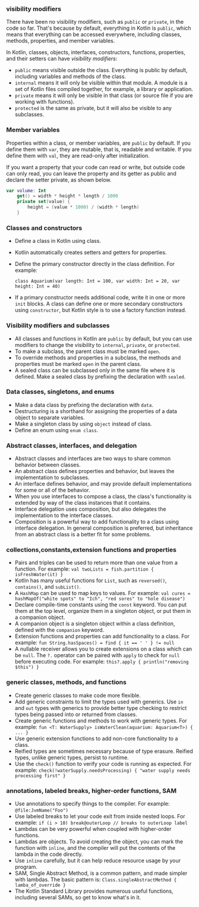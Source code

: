 ### visibility modifiers
There have been no visibility modifiers, such as `public` or `private`, in the code so far. That's because by default, everything in Kotlin is `public`, which means that everything can be accessed everywhere, including classes, methods, properties, and member variables.

In Kotlin, classes, objects, interfaces, constructors, functions, properties, and their setters can have _visibility modifiers_:

- `public` means visible outside the class. Everything is public by default, including variables and methods of the class.
- `internal` means it will only be visible within that module. A module is a set of Kotlin files compiled together, for example, a library or application.
- `private` means it will only be visible in that class (or source file if you are working with functions).
- `protected` is the same as private, but it will also be visible to any subclasses.

### Member variables
Properties within a class, or member variables, are `public` by default. If you define them with `var`, they are mutable, that is, readable and writable. If you define them with `val`, they are read-only after initialization.

If you want a property that your code can read or write, but outside code can only read, you can leave the property and its getter as public and declare the setter private, as shown below.

````kotlin
var volume: Int
    get() = width * height * length / 1000
    private set(value) {
        height = (value * 1000) / (width * length)
    }
````

### Classes and constructors
- Define a class in Kotlin using class.
- Kotlin automatically creates setters and getters for properties.
- Define the primary constructor directly in the class definition. For example:

    `class Aquarium(var length: Int = 100, var width: Int = 20, var height: Int = 40)`
- If a primary constructor needs additional code, write it in one or more `init` blocks.
A class can define one or more secondary constructors using `constructor`, but Kotlin style is to use a factory function instead.
### Visibility modifiers and subclasses
- All classes and functions in Kotlin are `public` by default, but you can use modifiers to change the visibility to `internal`, `private`, or `protected`.
- To make a subclass, the parent class must be marked `open`.
- To override methods and properties in a subclass, the methods and properties must be marked `open` in the parent class.
- A sealed class can be subclassed only in the same file where it is defined. Make a sealed class by prefixing the declaration with `sealed`.
### Data classes, singletons, and enums
- Make a data class by prefixing the declaration with `data`.
- Destructuring is a shorthand for assigning the properties of a data object to separate variables.
- Make a singleton class by using `object` instead of class.
- Define an enum using `enum class`.
### Abstract classes, interfaces, and delegation
- Abstract classes and interfaces are two ways to share common behavior between classes.
- An abstract class defines properties and behavior, but leaves the implementation to subclasses.
- An interface defines behavior, and may provide default implementations for some or all of the behavior.
- When you use interfaces to compose a class, the class's functionality is extended by way of the class instances that it contains.
- Interface delegation uses composition, but also delegates the implementation to the interface classes.
- Composition is a powerful way to add functionality to a class using interface delegation. In general composition is preferred, but inheritance from an abstract class is a better fit for some problems.
### collections,constants,extension functions and properties
- Pairs and triples can be used to return more than one value from a function. For example:
```val twoLists = fish.partition { isFreshWater(it) }```
- Kotlin has many useful functions for `List`, such as `reversed()`, `contains()`, and `subList()`.
- A `HashMap` can be used to map keys to values. For example:
```val cures = hashMapOf("white spots" to "Ich", "red sores" to "hole disease")```
- Declare compile-time constants using the `const` keyword. You can put them at the top level, organize them in a singleton object, or put them in a companion object.
- A companion object is a singleton object within a class definition, defined with the `companion` keyword.
- Extension functions and properties can add functionality to a class. For example:
```fun String.hasSpaces() = find { it == ' ' } != null```
- A nullable receiver allows you to create extensions on a class which can be `null`. The `?.` operator can be paired with `apply` to check for `null` before executing code. For example:
```this?.apply { println("removing $this") }```
### generic classes, methods, and functions
- Create generic classes to make code more flexible.
- Add generic constraints to limit the types used with generics.
Use `in` and `out` types with generics to provide better type checking to restrict types being passed into or returned from classes.
- Create generic functions and methods to work with generic types. For example:
```fun <T: WaterSupply> isWaterClean(aquarium: Aquarium<T>) { ... }```
- Use generic extension functions to add non-core functionality to a class.
- Reified types are sometimes necessary because of type erasure. Reified types, unlike generic types, persist to runtime.
- Use the `check()` function to verify your code is running as expected. For example:
```check(!waterSupply.needsProcessing) { "water supply needs processing first" }```
### annotations, labeled breaks, higher-order functions, SAM
- Use annotations to specify things to the compiler. For example:
```@file:JvmName("Foo")```
- Use labeled breaks to let your code exit from inside nested loops. For example:
```if (i > 10) break@outerLoop // breaks to outerLoop label```
- Lambdas can be very powerful when coupled with higher-order functions.
- Lambdas are objects. To avoid creating the object, you can mark the function with `inline`, and the compiler will put the contents of the lambda in the code directly.
- Use `inline` carefully, but it can help reduce resource usage by your program.
- SAM, Single Abstract Method, is a common pattern, and made simpler with lambdas. The basic pattern is:
```Class.singleAbstractMethod { lamba_of_override }```
- The Kotlin Standard Library provides numerous useful functions, including several SAMs, so get to know what's in it.